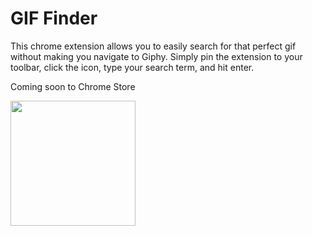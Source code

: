 # GIF Finder
This chrome extension allows you to easily search for that perfect gif without making you navigate to Giphy. Simply pin the extension to your toolbar, click the icon, type your search term, and hit enter. 

Coming soon to Chrome Store

<img align="left" width="200px" height="200px" style="object-fit: cover;" src="https://github.com/tonybatts/gif-finder/raw/main/oops/dancecat.gif">

